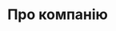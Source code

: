---
title: Про компанію
menu: about
onpage_menu: true
metadata:
    icon1: icon_pencil-edit_alt
    title1: 'Реєстрація продукту'
    text1: 'Ліцензування та розмитнення.'
    icon2: icon_id-2
    title2: 'Ввід в національні дистрибютори'
    text2: 'Активна аптечна база.'
    icon3: icon_flowchart
    title3: 'Доступ до національних мереж'
    text3: 'Активна лікарська база.'
    icon4:  icon_easel
    title4: 'Аналітика ринку'
    text4: 'Створення маркетингової стратегії.'
---